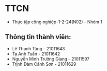 # TTCN
- Thực tập công nghiệp-1-2-24(N02) - Nhóm 1
## Thông tin thành viên:
- Lê Thanh Tùng - 21011643
- Tạ Anh Tuấn - 21011642
- Nguyễn Minh Trường Giang - 21011597
- Trịnh Đàm Cảnh Sơn - 21011629
